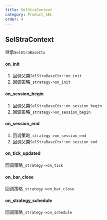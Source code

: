 ```yaml
---
title: SelStraContext
category: Product_SEL
order: 4
---
```


## SelStraContext
继承`SelStraBaseCtx` 

#### on_init
1. 回调父类`SelStraBaseCtx::on_init`
2. 回调策略`_strategy->on_init`

#### on_session_begin
1. 回调父类`SelStraBaseCtx::on_session_begin`
2. 回调策略`_strategy->on_session_begin`

#### on_session_end
1. 回调策略`_strategy->on_session_end`
2. 回调父类`SelStraBaseCtx::on_session_end`

#### on_tick_updated
回调策略`_strategy->on_tick`

#### on_bar_close
回调策略`_strategy->on_bar_close`

#### on_strategy_schedule
回调策略`_strategy->on_schedule`